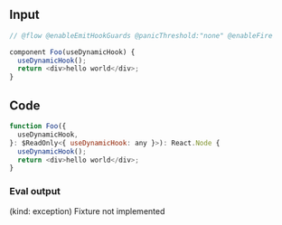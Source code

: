 
## Input

```javascript
// @flow @enableEmitHookGuards @panicThreshold:"none" @enableFire

component Foo(useDynamicHook) {
  useDynamicHook();
  return <div>hello world</div>;
}

```

## Code

```javascript
function Foo({
  useDynamicHook,
}: $ReadOnly<{ useDynamicHook: any }>): React.Node {
  useDynamicHook();
  return <div>hello world</div>;
}

```
      
### Eval output
(kind: exception) Fixture not implemented